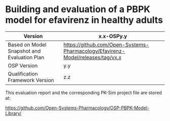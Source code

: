 # Building and evaluation of a PBPK model for efavirenz in healthy adults



| Version     | x.x-OSPy.y            |
| ----------- | --------------------- |
| Based on Model Snapshot and Evaluation Plan | https://github.com/Open-Systems-Pharmacology/Efavirenz-Model/releases/tag/vx.x |
| OSP Version | y.y                   |
| Qualification Framework Version | z.z                   |



This evaluation report and the corresponding PK-Sim project file are stored at:

https://github.com/Open-Systems-Pharmacology/OSP-PBPK-Model-Library/
